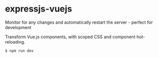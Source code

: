 # expressjs-vuejs
Monitor for any changes and automatically restart the server - perfect for development

Transform  Vue.js components, with scoped CSS and component hot-reloading.

```sh
$ npm run dev
```
